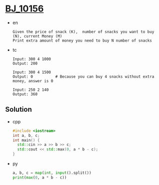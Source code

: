 # [BJ_10156](https://acmicpc.net/problem/10156)

* en

  ```en
  Given the price of snack (K),  number of snacks you want to buy (N), current Money (M)
  Print extra amount of money you need to buy N number of snacks
  ```

* tc

  ```tc
  Input: 300 4 1000
  Output: 200

  Input: 300 4 1500
  Output: 0          # Because you can buy 4 snacks without extra money, answer is 0

  Input: 250 2 140
  Output: 360
  ```

## Solution

* cpp

  ```cpp
  #include <iostream>
  int a, b, c;
  int main() {
    std::cin >> a >> b >> c;
    std::cout << std::max(0, a * b - c);
  }
  ```

* py

  ```py
  a, b, c = map(int, input().split())
  print(max(0, a * b - c))
  ```
